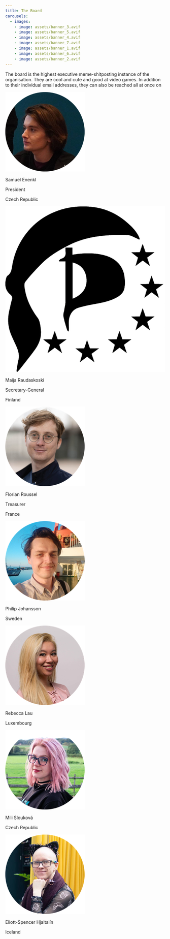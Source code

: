 ```yaml
---
title: The Board
carousels:
  - images:
    - image: assets/banner_3.avif
    - image: assets/banner_5.avif
    - image: assets/banner_4.avif
    - image: assets/banner_7.avif
    - image: assets/banner_1.avif
    - image: assets/banner_6.avif
    - image: assets/banner_2.avif
---
```

<style type="text/css">
.page-content { 
  background: #BACAD3;
}
</style>

The board is the highest executive meme-shitposting instance of the organisation.
They are cool and cute and good at video games.
In addition to their individual email addresses, they can also be reached all at once on 
    <script>document.write(atob("b2ZmaWNlQHlvdW5nLXBpcmF0ZXMuZXU=" ))</script>

<div class="widebox">
  <div class="gridcontainer">
  <div class="board_box">
    <img src="./assets/Sam.2e16d0ba.fill-250x250.png"/>
    <p>Samuel Enenkl</p>
    <p>President</p>
    <p>Czech Republic</p>
    <p class=email><script>document.write(atob("c2FtdWVsLmVuZW5rbEB5b3VuZy1waXJhdGVzLmV1"))</script></p>
  </div>
  <div class="board_box">
    <img src="./assets/FR.original.png"/>
    <p>Maija Raudaskoski</p>
    <p>Secretary-General</p>
    <p>Finland</p>
    <p class=email><script>document.write(atob("bWFpamEucmF1ZGFza29za2lAeW91bmctcGlyYXRlcy5ldQ=="))</script></p>
  </div>
  <div class="board_box">
    <img src="./assets/Florian.2e16d0ba.fill-250x250.png"/>
    <p>Florian Roussel</p>
    <p>Treasurer</p>
    <p>France</p>
    <p class=email><script>document.write(atob("Zmxvcmlhbi5yb3Vzc2VsQHlvdW5nLXBpcmF0ZXMuZXU="))</script></p>
  </div>
  <div class="board_box">
    <img src="./assets/Philip.2e16d0ba.fill-250x250.png"/>
    <p>Philip Johansson</p>
    <p>Sweden</p>
    <p class=email><script>document.write(atob("cGhpbGlwLmpvaGFuc3NvbkB5b3VuZy1waXJhdGVzLmV1" ))</script></p>
  </div>
  <div class="board_box">
    <img src="./assets/Becky.2e16d0ba.fill-250x250.png"/>
    <p>Rebecca Lau</p>
    <p>Luxembourg</p>
    <p class=email><script>document.write(atob("cmViZWNjYS5sYXVAeW91bmctcGlyYXRlcy5ldQ==" ))</script></p>
  </div>
  <div class="board_box">
    <img src="./assets/Mili.2e16d0ba.fill-250x250.png"/>
    <p>Mili Slouková</p>
    <p>Czech Republic</p>
    <p class=email><script>document.write(atob("bWlsaS5zbG91QHlvdW5nLXBpcmF0ZXMuZXU"))</script></p>
  </div>
  <div class="board_box">
    <img src="./assets/Elliot_profile.2e16d0ba.fill-250x250.png"/>
    <p>Eliott-Spencer Hjaltalín</p>
    <p>Iceland</p>
    <p class=email><script>document.write(atob("ZWxpb3R0LnNwZW5jZXJAeW91bmctcGlyYXRlcy5ldQ=="))</script></p>
  </div>
  </div>
</div>
